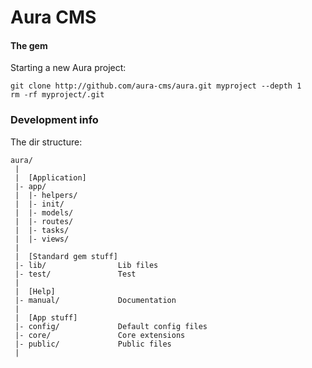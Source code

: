 # Aura CMS
#### The gem

Starting a new Aura project:

    git clone http://github.com/aura-cms/aura.git myproject --depth 1
    rm -rf myproject/.git

### Development info

The dir structure:

    aura/
     |
     |  [Application]
     |- app/
     |  |- helpers/
     |  |- init/
     |  |- models/
     |  |- routes/
     |  |- tasks/
     |  |- views/
     |
     |  [Standard gem stuff]
     |- lib/                Lib files
     |- test/               Test
     |
     |  [Help]
     |- manual/             Documentation
     |
     |  [App stuff]
     |- config/             Default config files
     |- core/               Core extensions
     |- public/             Public files
     |

